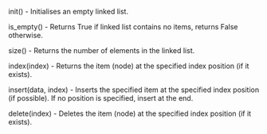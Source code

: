 
init()                - Initialises an empty linked list.

is_empty()            - Returns True if linked list contains no items, returns False otherwise.

size()                - Returns the number of elements in the linked list.

index(index)          - Returns the item (node) at the specified index position (if it exists).

insert(data, index)   - Inserts the specified item at the specified index position (if possible). If no position is specified, insert at the end.

delete(index)         - Deletes the item (node) at the specified index position (if it exists).
